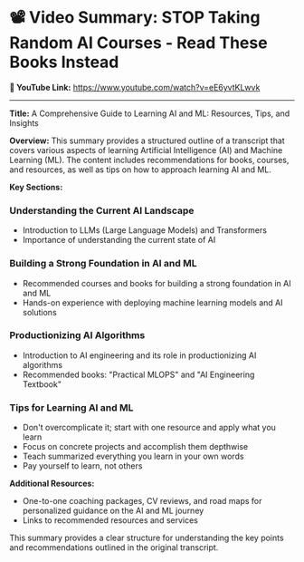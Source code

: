 # 📽️ Video Summary: STOP Taking Random AI Courses - Read These Books Instead

**🔗 YouTube Link:** https://www.youtube.com/watch?v=eE6yvtKLwvk

---

**Title:** A Comprehensive Guide to Learning AI and ML: Resources, Tips, and Insights

**Overview:** This summary provides a structured outline of a transcript that covers various aspects of learning Artificial Intelligence (AI) and Machine Learning (ML). The content includes recommendations for books, courses, and resources, as well as tips on how to approach learning AI and ML.

**Key Sections:**

### Understanding the Current AI Landscape

* Introduction to LLMs (Large Language Models) and Transformers
* Importance of understanding the current state of AI

### Building a Strong Foundation in AI and ML

* Recommended courses and books for building a strong foundation in AI and ML
* Hands-on experience with deploying machine learning models and AI solutions

### Productionizing AI Algorithms

* Introduction to AI engineering and its role in productionizing AI algorithms
* Recommended books: "Practical MLOPS" and "AI Engineering Textbook"

### Tips for Learning AI and ML

* Don't overcomplicate it; start with one resource and apply what you learn
* Focus on concrete projects and accomplish them depthwise
* Teach summarized everything you learn in your own words
* Pay yourself to learn, not others

**Additional Resources:**

* One-to-one coaching packages, CV reviews, and road maps for personalized guidance on the AI and ML journey
* Links to recommended resources and services

This summary provides a clear structure for understanding the key points and recommendations outlined in the original transcript.
